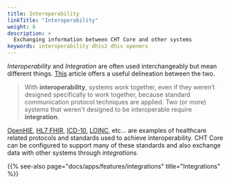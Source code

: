 ```yaml
---
title: Interoperability
linkTitle: "Interoperability"
weight: 8
description: >
  Exchanging information between CHT Core and other systems
keywords: interoperability dhis2 dhis openmrs
---
```


*Interoperability* and *Integration* are often used interchangeably but mean different things. [This](https://www.linkedin.com/pulse/lets-talk-interoperability-vs-integration-mike-fleck) article offers a useful delineation between the two.

>With **interoperability**, systems work together, even if they weren’t designed specifically to work together, because standard communication protocol techniques are applied. Two (or more) systems that weren't designed to be interoperable require **integration**.

[OpenHIE](https://ohie.org/), [HL7 FHIR](https://www.hl7.org/fhir/index.html), [ICD-10](https://www.who.int/classifications/icd/factsheet/en/), [LOINC](https://loinc.org/), etc... are examples of healthcare related protocols and standards used to achieve interoperability. CHT Core can be configured to support many of these standards and also exchange data with other systems through *integrations*.

{{% see-also page="docs/apps/features/integrations" title="Integrations" %}}



